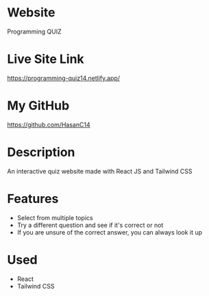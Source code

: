# Website

Programming QUIZ

# Live Site Link

https://programming-quiz14.netlify.app/

# My GitHub

https://github.com/HasanC14

# Description

An interactive quiz website made with React JS and Tailwind CSS

# Features

- Select from multiple topics
- Try a different question and see if it's correct or not
- If you are unsure of the correct answer, you can always look it up

# Used

- React
- Tailwind CSS
